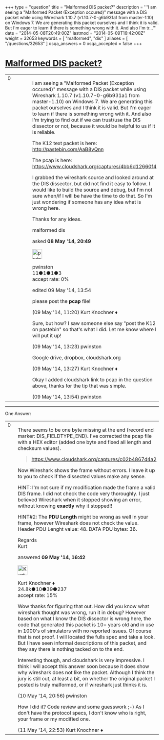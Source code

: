 +++
type = "question"
title = "Malformed DIS packet?"
description = '''I am seeing a &quot;Malformed Packet (Exception occured)&quot; message with a DIS packet while using Wireshark 1.10.7 (v1.10.7-0-g6b931a1 from master-1.10) on Windows 7. We are generating this packet ourselves and I think it is valid. But I&#x27;m eager to learn if there is something wrong with it. And also I&#x27;m tr...'''
date = "2014-05-08T20:49:00Z"
lastmod = "2014-05-09T16:42:00Z"
weight = 32653
keywords = [ "malformed", "dis" ]
aliases = [ "/questions/32653" ]
osqa_answers = 0
osqa_accepted = false
+++

<div class="headNormal">

# [Malformed DIS packet?](/questions/32653/malformed-dis-packet)

</div>

<div id="main-body">

<div id="askform">

<table id="question-table" style="width:100%;"><colgroup><col style="width: 50%" /><col style="width: 50%" /></colgroup><tbody><tr class="odd"><td style="width: 30px; vertical-align: top"><div class="vote-buttons"><div id="post-32653-score" class="post-score" title="current number of votes">0</div><div id="favorite-count" class="favorite-count"></div></div></td><td><div id="item-right"><div class="question-body"><p>I am seeing a "Malformed Packet (Exception occured)" message with a DIS packet while using Wireshark 1.10.7 (v1.10.7-0-g6b931a1 from master-1.10) on Windows 7. We are generating this packet ourselves and I think it is valid. But I'm eager to learn if there is something wrong with it. And also I'm trying to find out if we can trust/use the DIS dissector or not, because it would be helpful to us if it is reliable.</p><p>The K12 text packet is here: <a href="http://pastebin.com/AaB8vQnn">http://pastebin.com/AaB8vQnn</a></p><p>The pcap is here: <a href="https://www.cloudshark.org/captures/4bb6d12660f4">https://www.cloudshark.org/captures/4bb6d12660f4</a></p><p>I grabbed the wireshark source and looked around at the DIS dissector, but did not find it easy to follow. I would like to build the source and debug, but I'm not sure when/if I will be have the time to do that. So I'm just wondering if someone has any idea what is wrong here.</p><p>Thanks for any ideas.</p></div><div id="question-tags" class="tags-container tags">malformed dis</div><div id="question-controls" class="post-controls"></div><div class="post-update-info-container"><div class="post-update-info post-update-info-user"><p>asked <strong>08 May '14, 20:49</strong></p><img src="https://secure.gravatar.com/avatar/fc8f6788ea7222dd275e4b5641ef857b?s=32&amp;d=identicon&amp;r=g" class="gravatar" width="32" height="32" alt="pwinston&#39;s gravatar image" /><p>pwinston<br />
<span class="score" title="11 reputation points">11</span><span title="1 badges"><span class="badge1">●</span><span class="badgecount">1</span></span><span title="1 badges"><span class="silver">●</span><span class="badgecount">1</span></span><span title="3 badges"><span class="bronze">●</span><span class="badgecount">3</span></span><br />
<span class="accept_rate" title="Rate of the user&#39;s accepted answers">accept rate:</span> <span title="pwinston has no accepted answers">0%</span></p></div><div class="post-update-info post-update-info-edited"><p>edited 09 May '14, 13:54</p></div></div><div id="comments-container-32653" class="comments-container"><span id="32672"></span><div id="comment-32672" class="comment"><div id="post-32672-score" class="comment-score"></div><div class="comment-text"><p>please post the <strong>pcap</strong> file!</p></div><div id="comment-32672-info" class="comment-info"><span class="comment-age">(09 May '14, 11:20)</span> Kurt Knochner ♦</div></div><span id="32689"></span><div id="comment-32689" class="comment"><div id="post-32689-score" class="comment-score"></div><div class="comment-text"><p>Sure, but how? I saw someone else say "post the K12 on pastebin" so that's what I did. Let me know where I will put it up!</p></div><div id="comment-32689-info" class="comment-info"><span class="comment-age">(09 May '14, 13:23)</span> pwinston</div></div><span id="32690"></span><div id="comment-32690" class="comment"><div id="post-32690-score" class="comment-score"></div><div class="comment-text"><p>Google drive, dropbox, cloudshark.org</p></div><div id="comment-32690-info" class="comment-info"><span class="comment-age">(09 May '14, 13:27)</span> Kurt Knochner ♦</div></div><span id="32691"></span><div id="comment-32691" class="comment"><div id="post-32691-score" class="comment-score"></div><div class="comment-text"><p>Okay I added cloudshark link to pcap in the question above, thanks for the tip that was simple.</p></div><div id="comment-32691-info" class="comment-info"><span class="comment-age">(09 May '14, 13:54)</span> pwinston</div></div></div><div id="comment-tools-32653" class="comment-tools"></div><div class="clear"></div><div id="comment-32653-form-container" class="comment-form-container"></div><div class="clear"></div></div></td></tr></tbody></table>

------------------------------------------------------------------------

<div class="tabBar">

<span id="sort-top"></span>

<div class="headQuestions">

One Answer:

</div>

</div>

<span id="32695"></span>

<div id="answer-container-32695" class="answer">

<table style="width:100%;"><colgroup><col style="width: 50%" /><col style="width: 50%" /></colgroup><tbody><tr class="odd"><td style="width: 30px; vertical-align: top"><div class="vote-buttons"><div id="post-32695-score" class="post-score" title="current number of votes">0</div></div></td><td><div class="item-right"><div class="answer-body"><p>There seems to be one byte missing at the end (record end marker: DIS_FIELDTYPE_END). I've corrected the pcap file with a HEX editor (added one byte and fixed all length and checksum values).</p><blockquote><p><a href="https://www.cloudshark.org/captures/c02b4867d4a2">https://www.cloudshark.org/captures/c02b4867d4a2</a></p></blockquote><p>Now Wireshark shows the frame without errors. I leave it up to you to check if the dissected values make any sense.</p><p>HINT: I'm not sure if my modification made the frame a valid DIS frame. I did not check the code very thoroughly. I just believed Wireshark when it stopped showing an error, without knowing <strong>exactly</strong> why it stopped!!</p><p>HINT#2: The <strong>PDU Length</strong> might be wrong as well in your frame, however Wireshark does not check the value. Header PDU Lenght value: 48. DATA PDU bytes: 36.</p><p>Regards<br />
Kurt</p></div><div class="answer-controls post-controls"></div><div class="post-update-info-container"><div class="post-update-info post-update-info-user"><p>answered <strong>09 May '14, 16:42</strong></p><img src="https://secure.gravatar.com/avatar/23b7bf5b13bc2c98b2e8aa9869ca5d75?s=32&amp;d=identicon&amp;r=g" class="gravatar" width="32" height="32" alt="Kurt%20Knochner&#39;s gravatar image" /><p>Kurt Knochner ♦<br />
<span class="score" title="24767 reputation points"><span>24.8k</span></span><span title="10 badges"><span class="badge1">●</span><span class="badgecount">10</span></span><span title="39 badges"><span class="silver">●</span><span class="badgecount">39</span></span><span title="237 badges"><span class="bronze">●</span><span class="badgecount">237</span></span><br />
<span class="accept_rate" title="Rate of the user&#39;s accepted answers">accept rate:</span> <span title="Kurt Knochner has 344 accepted answers">15%</span> </br></p></div></div><div id="comments-container-32695" class="comments-container"><span id="32708"></span><div id="comment-32708" class="comment"><div id="post-32708-score" class="comment-score"></div><div class="comment-text"><p>Wow thanks for figuring that out. How did you know what wireshark thought was wrong, run it in debug? However based on what I know the DIS dissector is wrong here, the code that generated this packet is 10+ years old and in use in 1000's of simulators with no reported issues. Of course that is not proof. I will located the fulls spec and take a look. But I have seen informal descriptions of this packet, and they say there is nothing tacked on to the end.</p><p>Interesting though, and cloudshark is very impressive. I think I will accept this answer soon because it does show why wireshark does not like the packet. Although I think the jury is still out, at least a bit, on whether the original packet I posted is truly malformed, or if wireshark just thinks it is.</p></div><div id="comment-32708-info" class="comment-info"><span class="comment-age">(10 May '14, 20:56)</span> pwinston</div></div><span id="32719"></span><div id="comment-32719" class="comment"><div id="post-32719-score" class="comment-score"></div><div class="comment-text"><p>How I did it? Code review and some guesswork ;-) As I don't have the protocol specs, I don't know who is right, your frame or my modified one.</p></div><div id="comment-32719-info" class="comment-info"><span class="comment-age">(11 May '14, 22:53)</span> Kurt Knochner ♦</div></div></div><div id="comment-tools-32695" class="comment-tools"></div><div class="clear"></div><div id="comment-32695-form-container" class="comment-form-container"></div><div class="clear"></div></div></td></tr></tbody></table>

</div>

<div class="paginator-container-left">

</div>

</div>

</div>

